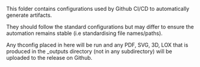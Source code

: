 This folder contains configurations used by Github CI/CD to automatically
generate artifacts.

They should follow the standard configurations but may differ to ensure the
automation remains stable (i.e standardising file names/paths).

Any thconfig placed in here will be run and any PDF, SVG, 3D, LOX that is
produced in the \_outputs directory (not in any subdirectory) will be uploaded
to the release on Github.
